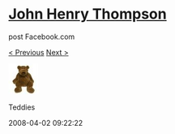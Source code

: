 # [John Henry Thompson](../README.md)
post Facebook.com

[< Previous](2008-04-02-8.md) [Next >](2008-04-02-10.md)

[![](../media/2008-04-02/Teddies-8.jpg)](../README.md)

Teddies

2008-04-02 09:22:22